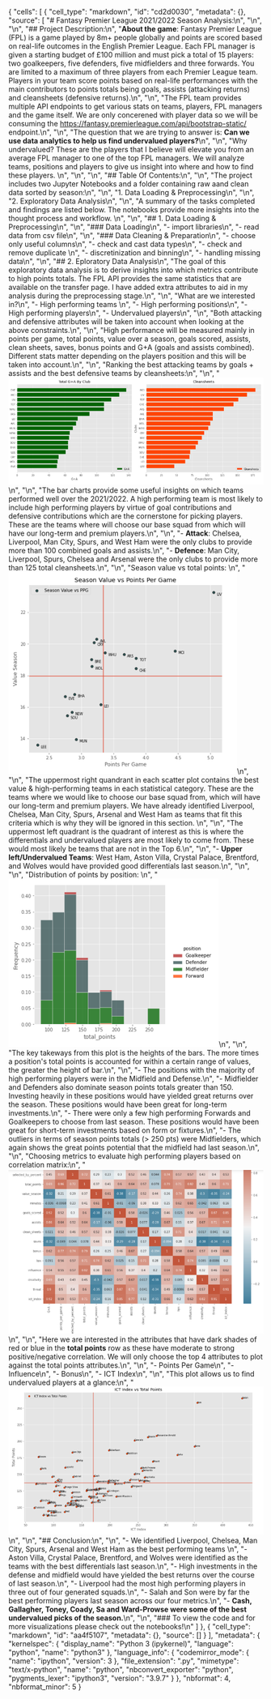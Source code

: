 {
 "cells": [
  {
   "cell_type": "markdown",
   "id": "cd2d0030",
   "metadata": {},
   "source": [
    "# Fantasy Premier League 2021/2022 Season Analysis:\n",
    "\n",
    "\n",
    "## Project Description:\n",
    "**About the game**: Fantasy Premier League (FPL) is a game played by 8m+ people globally and points are scored based on real-life outcomes in the English Premier League. Each FPL manager is given a starting budget of £100 million and must pick a total of 15 players: two goalkeepers, five defenders, five midfielders and three forwards. You are limited to a maximum of three players from each Premier League team. Players in your team score points based on real-life performances with the main contributors to points totals being goals, assists (attacking returns) and cleansheets (defensive returns).\n",
    "\n",
    "The FPL team provides multiple API endpoints to get various stats on teams, players, FPL managers and the game itself. We are only concerened with player data so we will be consuming the https://fantasy.premierleague.com/api/bootstrap-static/ endpoint.\n",
    "\n",
    "The question that we are trying to answer is: **Can we use data analytics to help us find undervalued players?**\n",
    "\n",
    "Why undervalued? These are the players that I believe will elevate you from an average FPL manager to one of the top FPL managers. We will analyze teams, positions and players to give us insight into where and how to find these players. \n",
    "\n",
    "\n",
    "## Table Of Contents:\n",
    "\n",
    "The project includes two Jupyter Notebooks and a folder containing raw aand clean data sorted by season:\n",
    "\n",
    "1. Data Loading & Preprocessing\n",
    "\n",
    "2. Exploratory Data Analysis\n",
    "\n",
    "A summary of the tasks completed and findings are listed below. The notebooks provide more insights into the thought process and workflow. \n",
    "\n",
    "## 1. Data Loading & Preprocessing\n",
    "\n",
    "### Data Loading\n",
    "- import libraries\n",
    "- read data from csv file\n",
    "\n",
    "### Data Cleaning & Preparation\n",
    "- choose only useful columns\n",
    "- check and cast data types\n",
    "- check and remove duplicate \n",
    "- discretinization and binning\n",
    "- handling missing data\n",
    "\n",
    "## 2. Eploratory Data Analysis\n",
    "The goal of this exploratory data analysis is to derive insights into which metrics contribute to high points totals. The FPL API provides the same statistics that are available on the transfer page. I have added extra attributes to aid in my analysis during the preprocessing stage.\n",
    "\n",
    "What are we interested in?\n",
    "- High performing teams \n",
    "- High performing positions\n",
    "- High performing players\n",
    "- Undervalued players\n",
    "\n",
    "Both attacking and defensive attributes will be taken into account when looking at the above constraints.\n",
    "\n",
    "High performance will be measured mainly in points per game, total points, value over a season, goals scored, assists, clean sheets, saves, bonus points and G+A (goals and assists combined). Different stats matter depending on the players position and this will be taken into account.\n",
    "\n",
    "Ranking the best attacking teams by goals + assists and the best defensive teams by cleansheets:\n",
    "\n",
    "![](./images/team-bar.PNG)\n",
    "\n",
    "The bar charts provide some useful insights on which teams performed well over the 2021/2022. A high performing team is most likely to include high performing players by virtue of goal contributions and defensive contributions which are the cornerstone for picking players. These are the teams where will choose our base squad from which will have our long-term and premium players.\n",
    "\n",
    "- **Attack**: Chelsea, Liverpool, Man City, Spurs, and West Ham were the only clubs to provide more than 100 combined goals and assists.\n",
    "- **Defence**: Man City, Liverpool, Spurs, Chelsea and Arsenal were the only clubs to provide more than 125 total cleansheets.\n",
    "\n",
    "Season value vs total points:  \n",
    "![](./images/team-scatter.PNG)\n",
    "\n",
    "The uppermost right quandrant in each scatter plot contains the best value & high-performing teams in each statistical category. These are the teams where we would like to choose our base squad from, which will have our long-term and premium players. We have already identified Liverpool, Chelsea, Man City, Spurs, Arsenal and West Ham as teams that fit this criteria which is why they will be ignored in this section. \n",
    "\n",
    "The uppermost left quadrant is the quadrant of interest as this is where the differentials and undervalued players are most likely to come from. These would most likely be teams that are not in the Top 6.\n",
    "\n",
    "- **Upper left/Undervalued Teams**: West Ham, Aston Villa, Crystal Palace, Brentford, and Wolves would have provided good differentials last season.\n",
    "\n",
    "\n",
    "Distribution of points by position:  \n",
    "![](./images/position-dist.PNG)\n",
    "\n",
    "The key takeways from this plot is the heights of the bars. The more times a position's total points is accounted for within a certain range of values, the greater the height of bar.\n",
    "\n",
    "- The positions with the majority of high performing players were in the Midfield and Defense.\n",
    "- Midfielder and Defenders also dominate season points totals greater than 150. Investing heavily in these positions would have yielded great returns over the season. These positions would have been great for long-term investments.\n",
    "- There were only a few high performing Forwards and Goalkeepers to choose from last season. These positions would have been great for short-term investments based on form or fixtures.\n",
    "- The outliers in terms of season points totals (> 250 pts) were  Midfielders, which again shows the great points potential that the midfield had last season.\n",
    "\n",
    "Choosing metrics to evaluate high performing players based on correlation matrix:\n",
    "![](./images/corr.PNG)\n",
    "\n",
    "Here we are interested in the attributes that have dark shades of red or blue in the **total points** row as these have moderate to strong positive/negative correlation. We will only choose the top 4 attributes to plot against the total points attributes.\n",
    "\n",
    "- Points Per Game\n",
    "- Influence\n",
    "- Bonus\n",
    "- ICT Index\n",
    "\n",
    "This plot allows us to find undervalued players at a glance:\n",
    "![](./images/player-scatter-2.PNG)\n",
    "\n",
    "## Conclusion:\n",
    "\n",
    "- We identified Liverpool, Chelsea, Man City, Spurs, Arsenal and West Ham as the best performing teams \n",
    "- Aston Villa, Crystal Palace, Brentford, and Wolves were identified as the teams with the best differentials last season.\n",
    "- High investments in the defense and midfield would have yielded the best returns over the course of last season.\n",
    "- Liverpool had the most high performing players in three out of four generated squads.\n",
    "- Salah and Son were by far the best performing players last season across our four metrics.\n",
    "- **Cash, Gallagher, Toney, Coady, Sa and Ward-Prowse were some of the best undervalued picks of the season.**\n",
    "\n",
    "### To view the code and for more visualizations please check out the notebooks!\n"
   ]
  },
  {
   "cell_type": "markdown",
   "id": "aa4f5107",
   "metadata": {},
   "source": []
  }
 ],
 "metadata": {
  "kernelspec": {
   "display_name": "Python 3 (ipykernel)",
   "language": "python",
   "name": "python3"
  },
  "language_info": {
   "codemirror_mode": {
    "name": "ipython",
    "version": 3
   },
   "file_extension": ".py",
   "mimetype": "text/x-python",
   "name": "python",
   "nbconvert_exporter": "python",
   "pygments_lexer": "ipython3",
   "version": "3.9.7"
  }
 },
 "nbformat": 4,
 "nbformat_minor": 5
}
